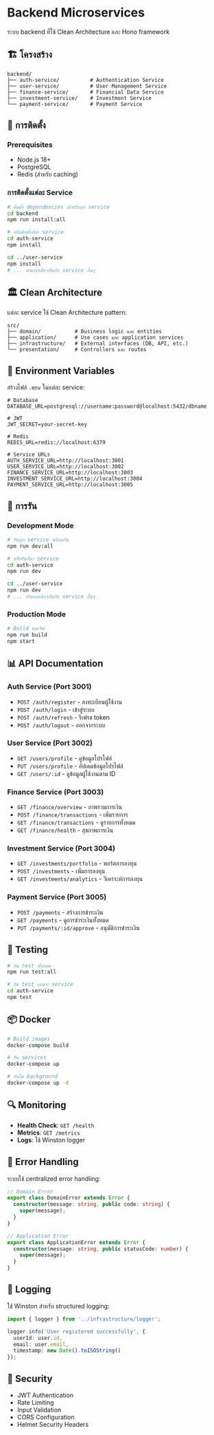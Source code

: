 # Backend Microservices

ระบบ backend ที่ใช้ Clean Architecture และ Hono framework

## 🏗️ โครงสร้าง

```
backend/
├── auth-service/          # Authentication Service
├── user-service/          # User Management Service
├── finance-service/       # Financial Data Service
├── investment-service/    # Investment Service
└── payment-service/       # Payment Service
```

## 🚀 การติดตั้ง

### Prerequisites
- Node.js 18+
- PostgreSQL
- Redis (สำหรับ caching)

### การติดตั้งแต่ละ Service

```bash
# ติดตั้ง dependencies สำหรับทุก service
cd backend
npm run install:all

# หรือติดตั้งทีละ service
cd auth-service
npm install

cd ../user-service
npm install
# ... ทำแบบเดียวกันกับ service อื่นๆ
```

## 🏛️ Clean Architecture

แต่ละ service ใช้ Clean Architecture pattern:

```
src/
├── domain/           # Business logic และ entities
├── application/      # Use cases และ application services
├── infrastructure/   # External interfaces (DB, API, etc.)
└── presentation/     # Controllers และ routes
```

## 🔧 Environment Variables

สร้างไฟล์ `.env` ในแต่ละ service:

```env
# Database
DATABASE_URL=postgresql://username:password@localhost:5432/dbname

# JWT
JWT_SECRET=your-secret-key

# Redis
REDIS_URL=redis://localhost:6379

# Service URLs
AUTH_SERVICE_URL=http://localhost:3001
USER_SERVICE_URL=http://localhost:3002
FINANCE_SERVICE_URL=http://localhost:3003
INVESTMENT_SERVICE_URL=http://localhost:3004
PAYMENT_SERVICE_URL=http://localhost:3005
```

## 🚀 การรัน

### Development Mode

```bash
# รันทุก service พร้อมกัน
npm run dev:all

# หรือรันทีละ service
cd auth-service
npm run dev

cd ../user-service
npm run dev
# ... ทำแบบเดียวกันกับ service อื่นๆ
```

### Production Mode

```bash
# Build และรัน
npm run build
npm start
```

## 📊 API Documentation

### Auth Service (Port 3001)
- `POST /auth/register` - ลงทะเบียนผู้ใช้งาน
- `POST /auth/login` - เข้าสู่ระบบ
- `POST /auth/refresh` - รีเฟรช token
- `POST /auth/logout` - ออกจากระบบ

### User Service (Port 3002)
- `GET /users/profile` - ดูข้อมูลโปรไฟล์
- `PUT /users/profile` - อัปเดตข้อมูลโปรไฟล์
- `GET /users/:id` - ดูข้อมูลผู้ใช้งานตาม ID

### Finance Service (Port 3003)
- `GET /finance/overview` - ภาพรวมการเงิน
- `POST /finance/transactions` - เพิ่มรายการ
- `GET /finance/transactions` - ดูรายการทั้งหมด
- `GET /finance/health` - สุขภาพการเงิน

### Investment Service (Port 3004)
- `GET /investments/portfolio` - พอร์ตการลงทุน
- `POST /investments` - เพิ่มการลงทุน
- `GET /investments/analytics` - วิเคราะห์การลงทุน

### Payment Service (Port 3005)
- `POST /payments` - สร้างการชำระเงิน
- `GET /payments` - ดูการชำระเงินทั้งหมด
- `PUT /payments/:id/approve` - อนุมัติการชำระเงิน

## 🧪 Testing

```bash
# รัน test ทั้งหมด
npm run test:all

# รัน test เฉพาะ service
cd auth-service
npm test
```

## 📦 Docker

```bash
# Build images
docker-compose build

# รัน services
docker-compose up

# รันใน background
docker-compose up -d
```

## 🔍 Monitoring

- **Health Check**: `GET /health`
- **Metrics**: `GET /metrics`
- **Logs**: ใช้ Winston logger

## 🚨 Error Handling

ระบบใช้ centralized error handling:

```typescript
// Domain Error
export class DomainError extends Error {
  constructor(message: string, public code: string) {
    super(message);
  }
}

// Application Error
export class ApplicationError extends Error {
  constructor(message: string, public statusCode: number) {
    super(message);
  }
}
```

## 📝 Logging

ใช้ Winston สำหรับ structured logging:

```typescript
import { logger } from '../infrastructure/logger';

logger.info('User registered successfully', {
  userId: user.id,
  email: user.email,
  timestamp: new Date().toISOString()
});
```

## 🔐 Security

- JWT Authentication
- Rate Limiting
- Input Validation
- CORS Configuration
- Helmet Security Headers
